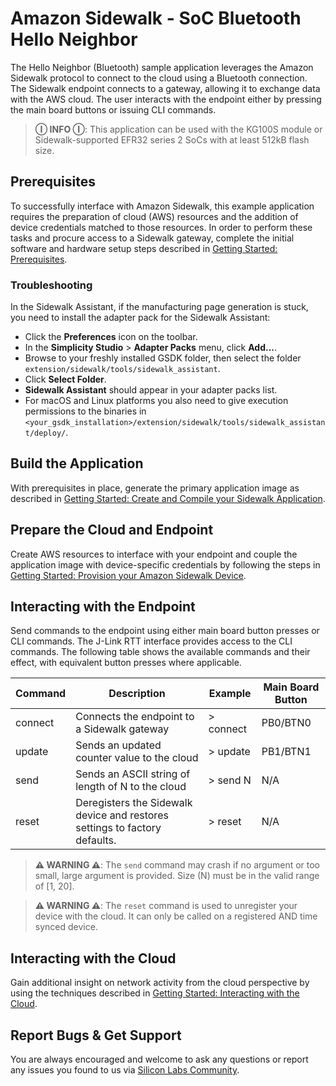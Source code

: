 # Amazon Sidewalk - SoC Bluetooth Hello Neighbor

The Hello Neighbor (Bluetooth) sample application leverages the Amazon Sidewalk protocol to connect to the cloud using a Bluetooth connection. The Sidewalk endpoint connects to a gateway, allowing it to exchange data with the AWS cloud. The user interacts with the endpoint either by pressing the main board buttons or issuing CLI commands.

> **Ⓘ INFO Ⓘ**: This application can be used with the KG100S module or Sidewalk-supported EFR32 series 2 SoCs with at least 512kB flash size.

## Prerequisites

To successfully interface with Amazon Sidewalk, this example application requires the preparation of cloud (AWS) resources and the addition of device credentials matched to those resources. In order to perform these tasks and procure access to a Sidewalk gateway, complete the initial software and hardware setup steps described in [Getting Started: Prerequisites](https://docs.silabs.com/amazon-sidewalk/latest/sidewalk-getting-started/prerequisites).

### Troubleshooting

In the Sidewalk Assistant, if the manufacturing page generation is stuck, you need to install the adapter pack for the Sidewalk Assistant:

- Click the **Preferences** icon on the toolbar.
- In the **Simplicity Studio** > **Adapter Packs** menu, click **Add...**.
- Browse to your freshly installed GSDK folder, then select the folder `extension/sidewalk/tools/sidewalk_assistant`.
- Click **Select Folder**.
- **Sidewalk Assistant** should appear in your adapter packs list.
- For macOS and Linux platforms you also need to give execution permissions to the binaries in `<your_gsdk_installation>/extension/sidewalk/tools/sidewalk_assistant/deploy/`.

## Build the Application

With prerequisites in place, generate the primary application image as described in [Getting Started: Create and Compile your Sidewalk Application](https://docs.silabs.com/amazon-sidewalk/latest/sidewalk-getting-started/create-and-compile-application).

## Prepare the Cloud and Endpoint

Create AWS resources to interface with your endpoint and couple the application image with device-specific credentials by following the steps in [Getting Started: Provision your Amazon Sidewalk Device](https://docs.silabs.com/amazon-sidewalk/latest/sidewalk-getting-started/provision-your-device).

## Interacting with the Endpoint

Send commands to the endpoint using either main board button presses or CLI commands.
The J-Link RTT interface provides access to the CLI commands. The following table shows the available commands and their effect, with equivalent button presses where applicable.

| Command | Description | Example | Main Board Button |
|---|---|---|---|
| connect | Connects the endpoint to a Sidewalk gateway | > connect | PB0/BTN0 |
| update | Sends an updated counter value to the cloud | > update | PB1/BTN1 |
| send | Sends an ASCII string of length of N to the cloud | > send N | N/A |
| reset | Deregisters the Sidewalk device and restores settings to factory defaults. | > reset | N/A |

> **⚠ WARNING ⚠**: The `send` command may crash if no argument or too small, large argument is provided. Size (N) must be in the valid range of [1, 20].

> **⚠ WARNING ⚠**: The `reset` command is used to unregister your device with the cloud. It can only be called on a registered AND time synced device.

## Interacting with the Cloud

Gain additional insight on network activity from the cloud perspective by using the techniques described in [Getting Started: Interacting with the Cloud](https://docs.silabs.com/amazon-sidewalk/latest/interacting-with-the-cloud).

## Report Bugs & Get Support

You are always encouraged and welcome to ask any questions or report any issues you found to us via [Silicon Labs Community](https://community.silabs.com).
